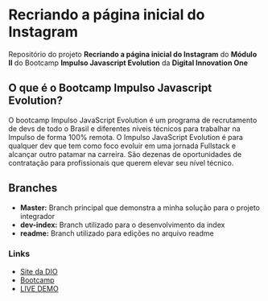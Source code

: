 # Recriando a página inicial do Instagram

Repositório do projeto **Recriando a página inicial do Instagram** do **Módulo II** do Bootcamp **Impulso Javascript Evolution** da **Digital Innovation One**

## O que é o Bootcamp Impulso Javascript Evolution?

O bootcamp Impulso JavaScript Evolution é um programa de recrutamento de devs de todo o Brasil e diferentes níveis técnicos para trabalhar na Impulso de forma 100% remota. O Impulso JavaScript Evolution é para qualquer dev que tem como foco evoluir em uma jornada Fullstack e alcançar outro patamar na carreira. São dezenas de oportunidades de contratação para profissionais que querem elevar seu nível técnico.

## Branches
* **Master:** Branch principal que demonstra a minha solução para o projeto integrador
* **dev-index:** Branch utilizado para o desenvolvimento da index
* **readme:** Branch utilizado para edições no arquivo readme

### Links

* [Site da DIO](https://www.dio.me/)
* [Bootcamp](https://web.dio.me/track/214643d2-7f11-430b-ada2-4319b0db6327)
* [LIVE DEMO](https://instagram.jeisel.dev)